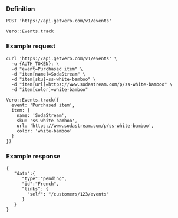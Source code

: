 ### Definition

<pre class="bash"><code>POST 'https://api.getvero.com/v1/events'</code></pre>

<pre class="ruby"><code>Vero::Events.track</code></pre>

### Example request

<pre class="bash"><code>curl 'https://api.getvero.com/v1/events' \
  -u {AUTH_TOKEN}: \
  -d "event=Purchased item" \
  -d "item[name]=SodaStream" \
  -d "item[sku]=ss-white-bamboo" \
  -d "item[url]=https://www.sodastream.com/p/ss-white-bamboo" \
  -d "item[color]=white-bamboo"</code></pre>

<pre class="ruby"><code>Vero::Events.track({
  event: 'Purchased item',
  item: {
    name: 'SodaStream',
    sku: 'ss-white-bamboo',
    url: 'https://www.sodastream.com/p/ss-white-bamboo',
    color: 'white-bamboo'
  }
})</code></pre>

### Example response

<pre class="all"><code class="json">{
   "data":{
      "type":"pending",
      "id":"French",
      "links": {
        "self": "/customers/123/events"
      }
   }
}</code></pre>